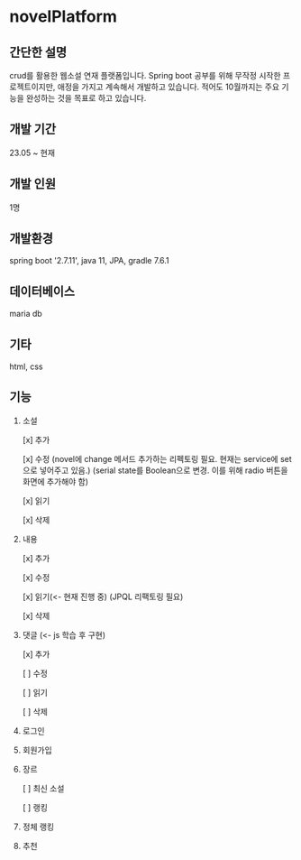 # novelPlatform
## 간단한 설명
crud를 활용한 웹소설 연재 플랫폼입니다.
Spring boot 공부를 위해 무작정 시작한 프로젝트이지만, 애정을 가지고 계속해서 개발하고 있습니다.
적어도 10월까지는 주요 기능을 완성하는 것을 목표로 하고 있습니다.
## 개발 기간
23.05 ~ 현재
## 개발 인원
1명
## 개발환경
spring boot '2.7.11', java 11, JPA, gradle 7.6.1
## 데이터베이스
maria db
## 기타
html, css
## 기능
1. 소설

   [x] 추가

   [x] 수정
   (novel에 change 메서드 추가하는 리펙토링 필요. 현재는 service에 set으로 넣어주고 있음.)
   (serial state를 Boolean으로 변경. 이를 위해 radio 버튼을 화면에 추가해야 함)

   [x] 읽기

   [x] 삭제

3. 내용
   
   [x] 추가

   [x] 수정

   [x] 읽기(<- 현재 진행 중) (JPQL 리팩토링 필요)

   [x] 삭제

4. 댓글 (<- js 학습 후 구현)
   
   [x] 추가

   [ ] 수정

   [ ] 읽기

   [ ] 삭제

5. 로그인
6. 회원가입
7. 장르
   
   [ ] 최신 소설

   [ ] 랭킹

8. 정체 랭킹
9. 추천 
